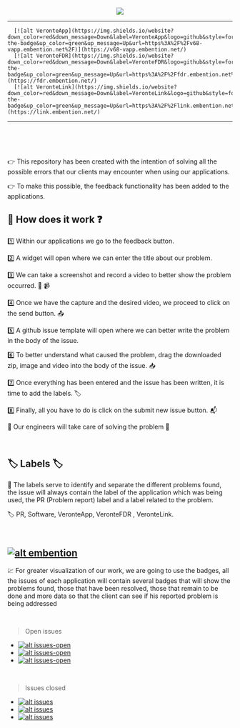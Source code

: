 <br>
<p align="center">
<img src="https://user-images.githubusercontent.com/101524106/172641154-0bf1229e-a489-4c1b-81be-338f78a0f5e6.png">
</p>

---
      [![alt VeronteApp](https://img.shields.io/website?down_color=red&down_message=Down&label=VeronteApp&logo=github&style=for-the-badge&up_color=green&up_message=Up&url=https%3A%2F%2Fv68-vapp.embention.net%2F)](https://v68-vapp.embention.net/)
      [![alt VeronteFDR](https://img.shields.io/website?down_color=red&down_message=Down&label=VeronteFDR&logo=github&style=for-the-badge&up_color=green&up_message=Up&url=https%3A%2F%2Ffdr.embention.net%2F)](https://fdr.embention.net/)
      [![alt VeronteLink](https://img.shields.io/website?down_color=red&down_message=Down&label=VeronteLink&logo=github&style=for-the-badge&up_color=green&up_message=Up&url=https%3A%2F%2Flink.embention.net%2F)](https://link.embention.net/)
 
 ---
<br><br><br>


👉 This repository has been created with the intention of solving all the possible errors that our clients may encounter when using our applications.

👉 To make this possible, the feedback functionality has been added to the applications.

## 🧾 How does it work ❓

1️⃣ Within our applications we go to the feedback button.

2️⃣ A widget will open where we can enter the title about our problem.

3️⃣ We can take a screenshot and record a video to better show the problem occurred. 📸 📹

4️⃣ Once we have the capture and the desired video, we proceed to click on the send button. 📤

5️⃣ A github issue template will open where we can better write the problem in the body of the issue.

6️⃣ To better understand what caused the problem, drag the downloaded zip, image and video into the body of the issue. 📥

7️⃣ Once everything has been entered and the issue has been written, it is time to add the labels. 🏷️

8️⃣ Finally, all you have to do is click on the submit new issue button. 📬

🌟 Our engineers will take care of solving the problem 🌟

<br>

## 🏷️ Labels 🏷️


📝 The labels serve to identify and separate the different problems found, the issue will always contain the label of the application which was being used, 
    the PR (Problem report) label and a label related to the problem.

🏷️ PR, Software, VeronteApp, VeronteFDR , VeronteLink.

<br>

## [![alt embention](https://img.shields.io/static/v1?label=Badges&message=Embention&color=green&style=for-the-badge)](https://github.com/embention/ISS)

💹 For greater visualization of our work, we are going to use the badges, all the issues of each application will contain several badges that will show the problems found, those that have been resolved, those that remain to be done and more data so that the client can see if his reported problem is being addressed

<br>

> Open issues
* [![alt issues-open](https://img.shields.io/github/issues/embention/ISS/VeronteApp?color=blue&label=ISS%2FVeronteApp&logo=github&style=for-the-badge)](https://github.com/embention/ISS/issues/VeronteApp)
* [![alt issues-open](https://img.shields.io/github/issues/embention/ISS/VeronteFDR?color=blue&label=ISS%2FVeronteFDR&logo=github&style=for-the-badge)](https://github.com/embention/ISS/issues/VeronteFDR)
* [![alt issues-open](https://img.shields.io/github/issues/embention/ISS/VeronteLink?color=blue&label=ISS%2FVeronteLink&logo=github&style=for-the-badge)](https://github.com/embention/ISS/issues/VeronteLink)

<br>

> Issues closed
  
* [![alt issues](https://img.shields.io/github/issues-closed/embention/ISS/VeronteApp?label=ISS%2FVeronteApp%20&logo=github&style=for-the-badge)](https://github.com/embention/ISS/issues/VeronteApp) 
* [![alt issues](https://img.shields.io/github/issues-closed/embention/ISS/VeronteFDR?label=ISS%2FVeronteFDR%20&logo=github&style=for-the-badge)](https://github.com/embention/ISS/issues/VeronteFDR)
* [![alt issues](https://img.shields.io/github/issues-closed/embention/ISS/VeronteLink?label=ISS%2FVeronteLink%20&logo=github&style=for-the-badge)](https://github.com/embention/ISS/issues/VeronteLink)

<br>


